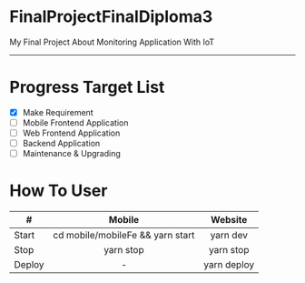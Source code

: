 # FinalProjectFinalDiploma3
My Final Project About Monitoring Application With IoT

---

# Progress Target List

- [x] Make Requirement
- [ ] Mobile Frontend Application
- [ ] Web Frontend Application
- [ ] Backend Application
- [ ] Maintenance & Upgrading

# How To User

| #             | Mobile                           | Website    |
| ------------- |:-------------------------------: |:----------:|
| Start         | cd mobile/mobileFe && yarn start | yarn dev   |
| Stop          | yarn stop                        | yarn stop  |
| Deploy        | -                                | yarn deploy|